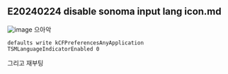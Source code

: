 ## E20240224 disable sonoma input lang icon.md

![image](https://github.com/ecsimsw/daily-note-public/assets/46060746/76b7c652-d179-445b-8771-c2f80e5579e7)
으아악


`defaults write kCFPreferencesAnyApplication TSMLanguageIndicatorEnabled 0`

그리고 재부팅



